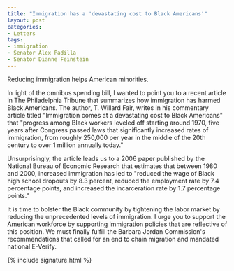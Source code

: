 ```yaml
---
title: "Immigration has a 'devastating cost to Black Americans'"
layout: post
categories:
- Letters
tags:
- immigration
- Senator Alex Padilla
- Senator Dianne Feinstein
---
```


Reducing immigration helps American minorities.

In light of the omnibus spending bill, I wanted to point you to a recent article in The Philadelphia Tribune that summarizes how immigration has harmed Black Americans. The author, T. Willard Fair, writes in his commentary article titled "Immigration comes at a devastating cost to Black Americans" that "progress among Black workers leveled off starting around 1970, five years after Congress passed laws that significantly increased rates of immigration, from roughly 250,000 per year in the middle of the 20th century to over 1 million annually today."

Unsurprisingly, the article leads us to a 2006 paper published by the National Bureau of Economic Research that estimates that between 1980 and 2000, increased immigration has led to "reduced the wage of Black high school dropouts by 8.3 percent, reduced the employment rate by 7.4 percentage points, and increased the incarceration rate by 1.7 percentage points."

It is time to bolster the Black community by tightening the labor market by reducing the unprecedented levels of immigration. I urge you to support the American workforce by supporting immigration policies that are reflective of this position. We must finally fulfill the Barbara Jordan Commission's recommendations that called for an end to chain migration and mandated national E-Verify.

{% include signature.html %}
